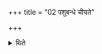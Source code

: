 +++
title = "02 पशुबन्धे चीयते"

+++

<details><summary>थिते</summary>

पशुबन्धे चीयते २
</details>

